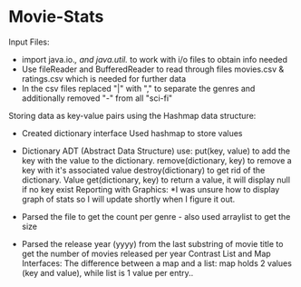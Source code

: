 # Movie-Stats
Input Files: 
* import java.io.*, and java.util.* to work with i/o files to obtain info needed
* Use fileReader and BufferedReader to read through files movies.csv & ratings.csv which is needed for further data
* In the csv files replaced "|" with "," to separate the genres and additionally removed "-" from all "sci-fi"

Storing data as key-value pairs using the Hashmap data structure: 
* Created dictionary interface 
 Used hashmap to store values
* Dictionary ADT (Abstract Data Structure) use: 
  put(key, value) to add the key with the value to the dictionary.
  remove(dictionary, key) to remove a key with it's associated value
  destroy(dictionary) to get rid of the dictionary.
  Value get(dictionary, key) to return a value, it will display null if no key exist
 Reporting with Graphics: 
 *I was unsure how to display graph of stats so I will update shortly when I figure it out.

* Parsed the file to get the count per genre - also used arraylist to get the size
* Parsed the release year (yyyy) from the last substring of movie title to get the number of movies released per year
Contrast List and Map Interfaces:
The difference between a map and a list: map holds 2 values (key and value), while list is 1 value per entry..
